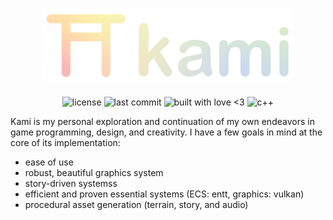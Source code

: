 <p align="center">
  <img alt="Kami Logo" src="assets/kami_logo_banner_gradient.svg" style="width: 80%">   
</p>

<p align="center">
  <img align="middle" alt="license" src="https://img.shields.io/github/license/SwampPear/kami.svg">
  <img align="middle" alt="last commit" src="https://img.shields.io/github/last-commit/SwampPear/kami.svg">
  <img align="middle" alt="built with love <3" src="http://ForTheBadge.com/images/badges/built-with-love.svg">
  <img align="middle" alt="c++" src="https://img.shields.io/badge/c++-%2300599C.svg?style=for-the-badge&logo=c%2B%2B&logoColor=white">
</p>

Kami is my personal exploration and continuation of my own endeavors in game programming, design, and creativity.
I have a few goals in mind at the core of its implementation:

- ease of use
- robust, beautiful graphics system
- story-driven systemss
- efficient and proven essential systems (ECS: entt, graphics: vulkan)
- procedural asset generation (terrain, story, and audio)
